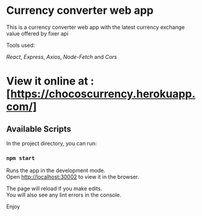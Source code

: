# Currency converter web app

This is a currency converter web app with the latest currency exchange value offered by fixer api

Tools used:

*React*,
*Express*,
*Axios*,
*Node-Fetch* and 
*Cors*

# View it online at : [https://chocoscurrency.herokuapp.com/]

## Available Scripts

In the project directory, you can run:

### `npm start`

Runs the app in the development mode.\
Open [http://localhost:30002](http://localhost:30002) to view it in the browser.

The page will reload if you make edits.\
You will also see any lint errors in the console.

Enjoy
